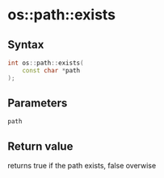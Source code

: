 <h1>os::path::exists</h1>
<h2>Syntax</h2>

```C++
int os::path::exists(
    const char *path
);
```

<h2>Parameters</h2>

`path`

<h2>Return value</h2>

returns true if the path exists, false overwise
